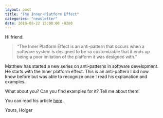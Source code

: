 ```yaml
---
layout: post
title: "The Inner-Platform Effect"
categories: "newsletter"
date: 2018-08-22 15:00:00 +0200
---
```


Hi friend. 

> “The Inner Platform Effect is an anti-pattern that occurs when a software system is designed to be so customizable that it ends up being a poor imitation of the platform it was designed with.”

Matthew has started a new series on anti-patterns in software development. <!--more-->He starts with the Inner platform effect. This is an anti-pattern I did now know before but was able to recognize once I read his explanation and examples. 

What about you? Can you find examples for it? Tell me about them!

You can read his article [here](https://exceptionnotfound.net/the-inner-platform-effect-the-daily-software-anti-pattern/).

Yours,
Holger